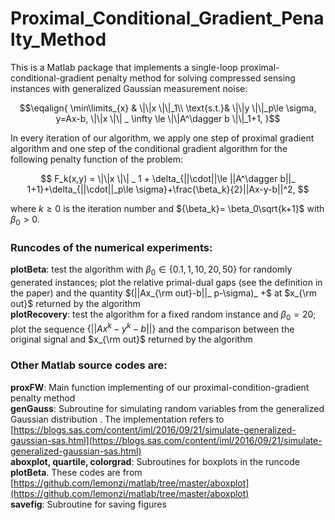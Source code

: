 # Proximal_Conditional_Gradient_Penalty_Method

This is a Matlab package that implements a single-loop proximal-conditional-gradient penalty method for solving compressed sensing instances with generalized Gaussian measurement noise:

$$\eqalign{
\min\limits_{x} & \|\|x \|\|_1\\
\text{s.t.}&  \|\|y \|\|_p\le \sigma, y=Ax-b,   \|\|x \|\| _ \infty \le  \|\|A^\dagger b \|\|_1+1,
}$$


In every iteration of our algorithm, we apply one step of proximal gradient algorithm and one step of the conditional gradient algorithm for the following penalty function of the problem:

$$
F_k(x,y) = \|\|x \|\| _ 1 + \delta_{||\cdot||\le ||A^\dagger b||_ 1+1}+\delta_{||\cdot||_p\le \sigma}+\frac{\beta_k}{2}||Ax-y-b||^2,
$$

where $k\ge 0$ is the iteration number and ${\beta_k}= \beta_0\sqrt{k+1}$ with $\beta_0>0$.
<br />


### Runcodes of the numerical experiments:

**plotBeta**: test the algorithm with $\beta_0\in \{0.1, 1, 10, 20, 50\}$ for randomly generated instances; plot the relative primal-dual gaps (see the definition in the paper) and the quantity $(||Ax_{\rm out}-b||_ p-\sigma)_ +$  at $x_{\rm out}$ returned by the algorithm <br />
**plotRecovery**: test the algorithm for a fixed random instance and $\beta_0=20$; plot the sequence $\{||Ax^k-y^k-b||\}$ and the comparison between the original signal and 
$x_{\rm out}$ returned by the algorithm <br />


### Other Matlab source codes are:


**proxFW**: Main function implementing of our proximal-condition-gradient penalty method <br />
**genGauss**: Subroutine for simulating random variables from the generalized Gaussian distribution . The implementation refers to [https://blogs.sas.com/content/iml/2016/09/21/simulate-generalized-gaussian-sas.html](https://blogs.sas.com/content/iml/2016/09/21/simulate-generalized-gaussian-sas.html)
<br />
**aboxplot, quartile, colorgrad**: Subroutines for boxplots in the runcode **plotBeta**. These codes are from [https://github.com/lemonzi/matlab/tree/master/aboxplot](https://github.com/lemonzi/matlab/tree/master/aboxplot) <br />
**savefig**: Subroutine for saving figures
